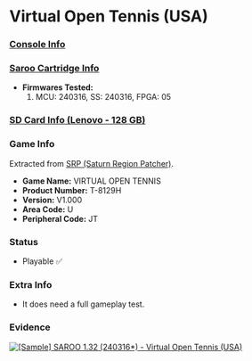 # Virtual Open Tennis (USA)

### [Console Info](../../../../../Info/Consoles/VA13/README.md)

### [Saroo Cartridge Info](../../../../../Info/Cartridges/RetroGameParadiseStore/1.32F/README.md)

- <b>Firmwares Tested:</b>
  1. MCU: 240316, SS: 240316, FPGA: 05

### [SD Card Info (Lenovo - 128 GB)](../../../../../Info/SdCards/Lenovo/128GB/fat32/README.md)

### Game Info

Extracted from [SRP (Saturn Region Patcher)](https://segaxtreme.net/resources/saturn-region-patcher.81/download).

- <b>Game Name:</b> VIRTUAL OPEN TENNIS
- <b>Product Number:</b> T-8129H
- <b>Version:</b> V1.000
- <b>Area Code:</b> U
- <b>Peripheral Code:</b> JT

### Status

- Playable :white_check_mark:

### Extra Info

- It does need a full gameplay test.

### Evidence

[![[Sample] SAROO 1.32 (240316*) - Virtual Open Tennis (USA)](https://img.youtube.com/vi/9Hkoqf0-Mu4/0.jpg)](https://www.youtube.com/watch?v=9Hkoqf0-Mu4)
